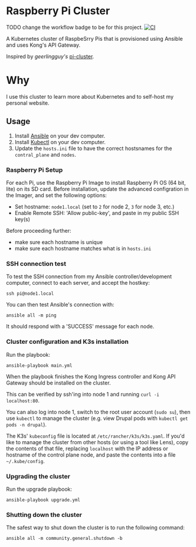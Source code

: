 # Raspberry Pi Cluster

TODO change the workflow badge to be for this project.
[![CI](https://github.com/geerlingguy/pi-cluster/workflows/CI/badge.svg?branch=master&event=push)](https://github.com/geerlingguy/pi-cluster/actions?query=workflow%3ACI)

A Kubernetes cluster of RaspbeSrry Pis that is provisioned using Ansible and uses Kong's API Gateway.

Inspired by _geerlingguy's_ [pi-cluster](https://github.com/geerlingguy/pi-cluster).

# Why

I use this cluster to learn more about Kubernetes and to self-host my personal website.

## Usage

1. Install [Ansible](https://docs.ansible.com/ansible/latest/installation_guide/intro_installation.html) on your dev computer.
2. Install [Kubectl](https://kubernetes.io/docs/tasks/tools/install-kubectl-linux/) on your dev computer.
3. Update the `hosts.ini` file to have the correct hostsnames for the `contral_plane` and `nodes`. 

### Raspberry Pi Setup

For each Pi, use the Raspberry Pi Image to install Raspberry Pi OS (64 bit, lite) on its SD card. Before installation, update the advanced configration in the Imager, and set the following options:
  - Set hostname: `node1.local` (set to `2` for node 2, `3` for node 3, etc.)
  - Enable Remote SSH: 'Allow public-key', and paste in my public SSH key(s)

Before proceeding further:
  - make sure each hostname is unique
  - make sure each hostname matches what is in `hosts.ini`

### SSH connection test

To test the SSH connection from my Ansible controller/development computer, connect to each server, and accept the hostkey:

```
ssh pi@node1.local
```

You can then test Ansible's connection with:

```
ansible all -m ping
```

It should respond with a 'SUCCESS' message for each node.

### Cluster configuration and K3s installation

Run the playbook:

```
ansible-playbook main.yml
```

When the playbook finishes the Kong Ingress controller and Kong API Gateway should be installed on the cluster.

This can be verified by ssh'ing into node 1 and running `curl -i localhost:80`.

You can also log into node 1, switch to the root user account (`sudo su`), then use `kubectl` to manage the cluster (e.g. view Drupal pods with `kubectl get pods -n drupal`).

The K3s' `kubeconfig` file is located at `/etc/rancher/k3s/k3s.yaml`. If you'd like to manage the cluster from other hosts (or using a tool like Lens), copy the contents of that file, replacing `localhost` with the IP address or hostname of the control plane node, and paste the contents into a file `~/.kube/config`.

### Upgrading the cluster

Run the upgrade playbook:

```
ansible-playbook upgrade.yml
```

### Shutting down the cluster

The safest way to shut down the cluster is to run the following command:

```
ansible all -m community.general.shutdown -b
```

